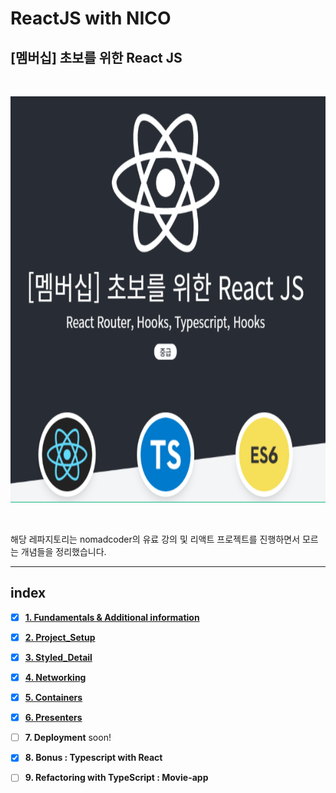 # **ReactJS with NICO**

## **[멤버십] 초보를 위한 React JS**

<br/>

<p align="center">

<img src="https://github.com/dudwns9331/WebStudy/blob/master/ReactJS/images/title.PNG" height="650px" width="830px">

</p>

<br/>

해당 레파지토리는 nomadcoder의 유료 강의 및 리액트 프로젝트를 진행하면서 모르는 개념들을 정리했습니다.

---

## **index**

- [x] **[1. Fundamentals & Additional information](https://github.com/dudwns9331/WebStudy/tree/master/ReactJS/Fundamentals/Details)**

- [x] **[2. Project_Setup](https://github.com/dudwns9331/WebStudy/blob/master/ReactJS/Project_Setup.md)**

- [x] **[3. Styled_Detail](https://github.com/dudwns9331/WebStudy/blob/master/ReactJS/Project_Setup.md)**

- [x] **[4. Networking](https://github.com/dudwns9331/WebStudy/blob/master/ReactJS/Networking.md)**

- [x] **[5. Containers](https://github.com/dudwns9331/WebStudy/blob/master/ReactJS/Containers.md)**

- [x] **[6. Presenters](https://github.com/dudwns9331/WebStudy/blob/master/ReactJS/Presenters1.md)**

- [ ] **7. Deployment** soon!

- [x] **8. Bonus : Typescript with React**

- [ ] **9. Refactoring with TypeScript : Movie-app**
